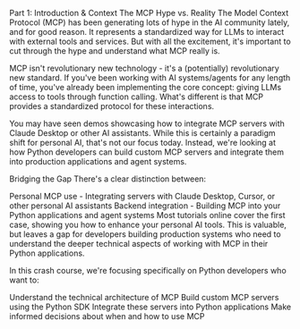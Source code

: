 Part 1: Introduction & Context
The MCP Hype vs. Reality
The Model Context Protocol (MCP) has been generating lots of hype in the AI community lately, and for good reason. It represents a standardized way for LLMs to interact with external tools and services. But with all the excitement, it's important to cut through the hype and understand what MCP really is.

MCP isn't revolutionary new technology - it's a (potentially) revolutionary new standard. If you've been working with AI systems/agents for any length of time, you've already been implementing the core concept: giving LLMs access to tools through function calling. What's different is that MCP provides a standardized protocol for these interactions.

You may have seen demos showcasing how to integrate MCP servers with Claude Desktop or other AI assistants. While this is certainly a paradigm shift for personal AI, that's not our focus today. Instead, we're looking at how Python developers can build custom MCP servers and integrate them into production applications and agent systems.

Bridging the Gap
There's a clear distinction between:

Personal MCP use - Integrating servers with Claude Desktop, Cursor, or other personal AI assistants
Backend integration - Building MCP into your Python applications and agent systems
Most tutorials online cover the first case, showing you how to enhance your personal AI tools. This is valuable, but leaves a gap for developers building production systems who need to understand the deeper technical aspects of working with MCP in their Python applications.

In this crash course, we're focusing specifically on Python developers who want to:

Understand the technical architecture of MCP
Build custom MCP servers using the Python SDK
Integrate these servers into Python applications
Make informed decisions about when and how to use MCP
